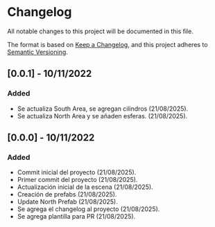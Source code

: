 # Changelog

All notable changes to this project will be documented in this file.

The format is based on [Keep a Changelog](https://keepachangelog.com/en/1.0.0/),
and this project adheres to [Semantic Versioning](https://semver.org/spec/v2.0.0.html).

## [0.0.1] - 10/11/2022

### Added
- Se actualiza South Area, se agregan cilindros (21/08/2025).
- Se actualiza North Area y se añaden esferas. (21/08/2025).

## [0.0.0] - 10/11/2022

### Added 

- Commit inicial del proyecto (21/08/2025).
- Primer commit del proyecto (21/08/2025).
- Actualización inicial de la escena (21/08/2025).
- Creación de prefabs (21/08/2025).
- Update North Prefab (21/08/2025).
- Se agrega el changelog al proyecto (21/08/2025).
- Se agrega plantilla para PR (21/08/2025).